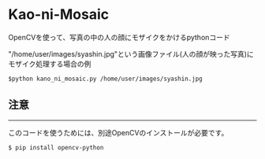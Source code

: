 # Kao-ni-Mosaic
OpenCVを使って、写真の中の人の顔にモザイクをかけるpythonコード

"/home/user/images/syashin.jpg"という画像ファイル(人の顔が映った写真)にモザイク処理する場合の例
```
$python kano_ni_mosaic.py /home/user/images/syashin.jpg
```
## 注意
***
このコードを使うためには、別途OpenCVのインストールが必要です。
```
$ pip install opencv-python
```

